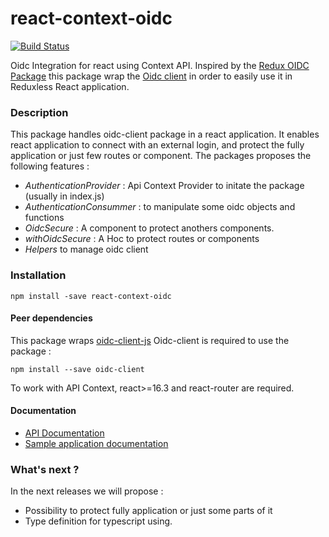 # react-context-oidc

[![Build Status](https://travis-ci.com/oyouf/react-context-oidc.svg?branch=master)](https://travis-ci.org/oyouf/react-context-oidc)

Oidc Integration for react using Context API. Inspired by the [Redux OIDC Package](https://github.com/maxmantz/redux-oidc) this package wrap the [Oidc client](https://github.com/IdentityModel/oidc-client-js) in order to easily use it in Reduxless React application.

### Description

This package handles oidc-client package in a react application. It enables react application to connect with an external login, and protect the fully application or just few routes or component. The packages proposes the following features :

- _AuthenticationProvider_ : Api Context Provider to initate the package (usually in index.js)
- _AuthenticationConsummer_ : to manipulate some oidc objects and functions
- _OidcSecure_ : A component to protect anothers components.
- _withOidcSecure_ : A Hoc to protect routes or components
- _Helpers_ to manage oidc client

### Installation

`npm install -save react-context-oidc`

#### Peer dependencies

This package wraps [oidc-client-js](https://github.com/IdentityModel/oidc-client-js)
Oidc-client is required to use the package :

`npm install --save oidc-client`

To work with API Context, react>=16.3 and react-router are required.

#### Documentation

- [API Documentation](doc/API.md)
- [Sample application documentation](doc/SAMPLE.md)

### What's next ?

In the next releases we will propose :

- Possibility to protect fully application or just some parts of it
- Type definition for typescript using.
